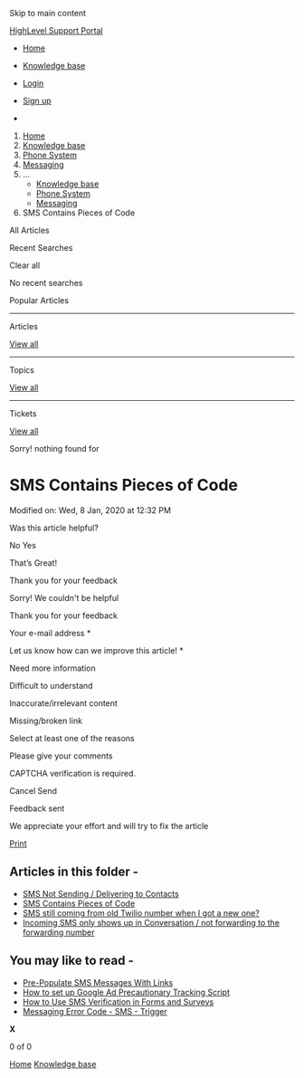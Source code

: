 Skip to main content

[ HighLevel Support Portal ](https://help.gohighlevel.com)

  * [ Home ](/support/home)
  * [ Knowledge base ](/support/solutions)

  * [Login](/support/login)
  * [Sign up](/support/signup)
  * 

  1. [Home](/support/home)
  2. [Knowledge base](/support/solutions)
  3. [Phone System](/support/solutions/48000415161)
  4. [Messaging](/support/solutions/folders/48000690075)
  5. ... 
     * [Knowledge base](/support/solutions)
     * [Phone System](/support/solutions/48000415161)
     * [Messaging](/support/solutions/folders/48000690075)
  6. SMS Contains Pieces of Code

All  Articles 

Recent Searches

Clear all

No recent searches

Popular Articles

* * *

Articles

[View all](/support/search/solutions)

* * *

Topics

[View all](/support/search/topics)

* * *

Tickets

[View all](/support/search/tickets)

Sorry! nothing found for   

# SMS Contains Pieces of Code

Modified on: Wed, 8 Jan, 2020 at 12:32 PM

Was this article helpful?

No  Yes 

That’s Great!

Thank you for your feedback

Sorry! We couldn't be helpful

Thank you for your feedback

Your e-mail address *

Let us know how can we improve this article! *

Need more information 

Difficult to understand 

Inaccurate/irrelevant content 

Missing/broken link 

Select at least one of the reasons 

Please give your comments 

CAPTCHA verification is required. 

Cancel  Send 

Feedback sent

We appreciate your effort and will try to fix the article

[Print](javascript:print\(\))

## Articles in this folder -

  * [SMS Not Sending / Delivering to Contacts](/support/solutions/articles/48000981696-sms-not-sending-delivering-to-contacts)
  * [SMS Contains Pieces of Code](/support/solutions/articles/48000979914-sms-contains-pieces-of-code)
  * [SMS still coming from old Twilio number when I got a new one?](/support/solutions/articles/48001152123-sms-still-coming-from-old-twilio-number-when-i-got-a-new-one-)
  * [Incoming SMS only shows up in Conversation / not forwarding to the forwarding number](/support/solutions/articles/48001156789-incoming-sms-only-shows-up-in-conversation-not-forwarding-to-the-forwarding-number)

## You may like to read -

  * [Pre-Populate SMS Messages With Links](/support/solutions/articles/48001172448-pre-populate-sms-messages-with-links)
  * [How to set up Google Ad Precautionary Tracking Script](/support/solutions/articles/48001219356-how-to-set-up-google-ad-precautionary-tracking-script)
  * [How to Use SMS Verification in Forms and Surveys](/support/solutions/articles/155000003195-how-to-use-sms-verification-in-forms-and-surveys)
  * [Messaging Error Code - SMS - Trigger](/support/solutions/articles/155000003201-messaging-error-code-sms-trigger)

**X**

0 of 0 []()

[Home](/support/home) [Knowledge base](/support/solutions)
